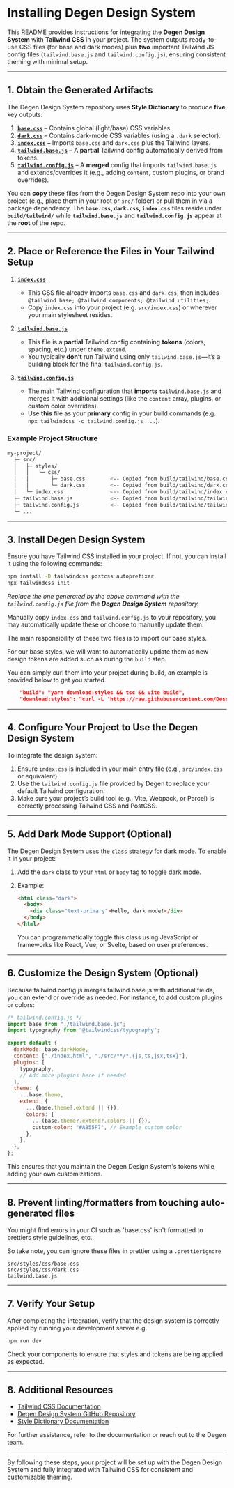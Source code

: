 # Installing Degen Design System

This README provides instructions for integrating the **Degen Design System** with **Tailwind CSS** in your project. The system outputs ready-to-use CSS files (for base and dark modes) plus **two** important Tailwind JS config files (`tailwind.base.js` and `tailwind.config.js`), ensuring consistent theming with minimal setup.

---

## 1. Obtain the Generated Artifacts

The Degen Design System repository uses **Style Dictionary** to produce **five** key outputs:

1. [**`base.css`**](https://github.com/Dessert-Labs/degen/blob/main/build/tailwind/base.css) – Contains global (light/base) CSS variables.
2. [**`dark.css`**](https://github.com/Dessert-Labs/degen/blob/main/build/tailwind/dark.css) – Contains dark-mode CSS variables (using a `.dark` selector).
3. [**`index.css`**](https://github.com/Dessert-Labs/degen/blob/main/build/tailwind/index.css) – Imports `base.css` and `dark.css` plus the Tailwind layers.
4. [**`tailwind.base.js`**](https://github.com/Dessert-Labs/degen/blob/main/build/tailwind/tailwind.base.js) – A **partial** Tailwind config automatically derived from tokens.
5. [**`tailwind.config.js`**](https://github.com/Dessert-Labs/degen/blob/main/build/tailwind/tailwind.config.js) – A **merged** config that imports `tailwind.base.js` and extends/overrides it (e.g., adding `content`, custom plugins, or brand overrides).

You can **copy** these files from the Degen Design System repo into your own project (e.g., place them in your root or `src/` folder) or pull them in via a package dependency. The **`base.css`, `dark.css`, `index.css`** files reside under **`build/tailwind/`** while **`tailwind.base.js`** and **`tailwind.config.js`** appear at the **root** of the repo.

---

## 2. Place or Reference the Files in Your Tailwind Setup

1. [**`index.css`**](https://github.com/Dessert-Labs/degen/blob/main/build/tailwind/index.css)

   - This CSS file already imports `base.css` and `dark.css`, then includes `@tailwind base; @tailwind components; @tailwind utilities;`.
   - Copy `index.css` into your project (e.g. `src/index.css`) or wherever your main stylesheet resides.

2. [**`tailwind.base.js`**](https://github.com/Dessert-Labs/degen/blob/main/build/tailwind/tailwind.base.js)

   - This file is a **partial** Tailwind config containing **tokens** (colors, spacing, etc.) under `theme.extend`.
   - You typically **don’t** run Tailwind using only `tailwind.base.js`—it’s a building block for the final `tailwind.config.js`.

3. [**`tailwind.config.js`**](https://github.com/Dessert-Labs/degen/blob/main/build/tailwind/tailwind.config.js)
   - The main Tailwind configuration that **imports** `tailwind.base.js` and merges it with additional settings (like the `content` array, plugins, or custom color overrides).
   - Use **this** file as your **primary** config in your build commands (e.g. `npx tailwindcss -c tailwind.config.js ...`).

### Example Project Structure

```bash
my-project/
  ├─ src/
  │   ├─ styles/
  │   │   └─ css/
  │   │       ├─ base.css        <-- Copied from build/tailwind/base.css
  │   │       └─ dark.css        <-- Copied from build/tailwind/dark.css
  │   └─ index.css               <-- Copied from build/tailwind/index.css
  ├─ tailwind.base.js            <-- Copied from build/tailwind/tailwind.base.js
  ├─ tailwind.config.js          <-- Copied from build/tailwind/tailwind.config.js
  └─ ...
```

---

## 3. Install Degen Design System

Ensure you have Tailwind CSS installed in your project. If not, you can install it using the following commands:

```bash
npm install -D tailwindcss postcss autoprefixer
npx tailwindcss init
```

_Replace the one generated by the above command with the `tailwind.config.js` file from the **Degen Design System** repository._

Manually copy `index.css` and `tailwind.config.js` to your repository, you may automatically update these or choose to manually update them.

The main responsibility of these two files is to import our base styles.

For our base styles, we will want to automatically update them as new design tokens are added such as during the `build` step.

You can simply curl them into your project during build, an example is provided below to get you started.

```json
    "build": "yarn download:styles && tsc && vite build",
    "download:styles": "curl -L 'https://raw.githubusercontent.com/Dessert-Labs/degen/main/build/tailwind/base.css' -o 'src/styles/css/base.css' && curl -L 'https://raw.githubusercontent.com/Dessert-Labs/degen/main/build/tailwind/dark.css' -o 'src/styles/css/dark.css' && curl -L 'https://raw.githubusercontent.com/Dessert-Labs/degen/main/build/tailwind/tailwind.base.js' -o 'tailwind.base.js'"
```

---

## 4. Configure Your Project to Use the Degen Design System

To integrate the design system:

1. Ensure `index.css` is included in your main entry file (e.g., `src/index.css` or equivalent).
2. Use the `tailwind.config.js` file provided by Degen to replace your default Tailwind configuration.
3. Make sure your project’s build tool (e.g., Vite, Webpack, or Parcel) is correctly processing Tailwind CSS and PostCSS.

---

## 5. Add Dark Mode Support (Optional)

The Degen Design System uses the `class` strategy for dark mode. To enable it in your project:

1. Add the `dark` class to your `html` or `body` tag to toggle dark mode.
2. Example:

   ```html
   <html class="dark">
     <body>
       <div class="text-primary">Hello, dark mode!</div>
     </body>
   </html>
   ```

   You can programmatically toggle this class using JavaScript or frameworks like React, Vue, or Svelte, based on user preferences.

---

## 6. Customize the Design System (Optional)

Because tailwind.config.js merges tailwind.base.js with additional fields, you can extend or override as needed. For instance, to add custom plugins or colors:

```javascript
/* tailwind.config.js */
import base from "./tailwind.base.js";
import typography from "@tailwindcss/typography";

export default {
  darkMode: base.darkMode,
  content: ["./index.html", "./src/**/*.{js,ts,jsx,tsx}"],
  plugins: [
    typography,
    // Add more plugins here if needed
  ],
  theme: {
    ...base.theme,
    extend: {
      ...(base.theme?.extend || {}),
      colors: {
        ...(base.theme?.extend?.colors || {}),
        custom-color: "#A855F7", // Example custom color
      },
    },
  },
};
```

This ensures that you maintain the Degen Design System's tokens while adding your own customizations.

---

## 8. Prevent linting/formatters from touching auto-generated files

You might find errors in your CI such as 'base.css' isn't formatted to prettiers style guidelines, etc.

So take note, you can ignore these files in prettier using a `.prettierignore`

```
src/styles/css/base.css
src/styles/css/dark.css
tailwind.base.js
```

---

## 7. Verify Your Setup

After completing the integration, verify that the design system is correctly applied by running your development server e.g.

```bash
npm run dev
```

Check your components to ensure that styles and tokens are being applied as expected.

---

## 8. Additional Resources

- [Tailwind CSS Documentation](https://tailwindcss.com/docs)
- [Degen Design System GitHub Repository](https://github.com/Dessert-Labs/degen/blob/main/README.md)
- [Style Dictionary Documentation](https://amzn.github.io/style-dictionary/)

For further assistance, refer to the documentation or reach out to the Degen team.

---

By following these steps, your project will be set up with the Degen Design System and fully integrated with Tailwind CSS for consistent and customizable theming.
